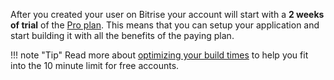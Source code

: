 After you created your user on Bitrise your account will start with a **2 weeks of trial** of
the [Pro plan](https://www.bitrise.io/pricing).
This means that you can setup your application and start building it with all the benefits of the paying plan.

!!! note "Tip"
    Read more about [optimizing your build times](/tips-and-tricks/optimize-your-build-times/)
    to help you fit into the 10 minute limit for free accounts.
